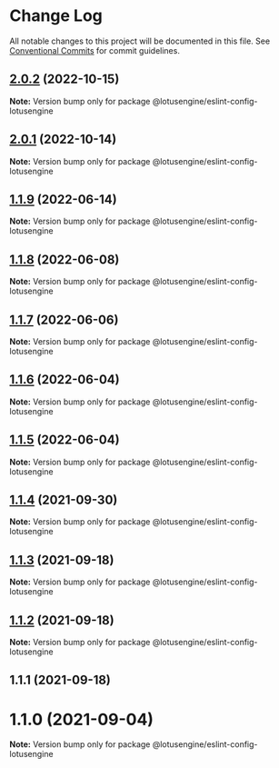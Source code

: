 # Change Log

All notable changes to this project will be documented in this file.
See [Conventional Commits](https://conventionalcommits.org) for commit guidelines.

## [2.0.2](https://github.com/lotusengine/config/compare/@lotusengine/eslint-config-lotusengine@2.0.1...@lotusengine/eslint-config-lotusengine@2.0.2) (2022-10-15)

**Note:** Version bump only for package @lotusengine/eslint-config-lotusengine

## [2.0.1](https://github.com/lotusengine/config/compare/@lotusengine/eslint-config-lotusengine@2.0.0...@lotusengine/eslint-config-lotusengine@2.0.1) (2022-10-14)

**Note:** Version bump only for package @lotusengine/eslint-config-lotusengine

## [1.1.9](https://github.com/lotusengine/config/compare/@lotusengine/eslint-config-lotusengine@1.1.8...@lotusengine/eslint-config-lotusengine@1.1.9) (2022-06-14)

**Note:** Version bump only for package @lotusengine/eslint-config-lotusengine

## [1.1.8](https://github.com/lotusengine/config/compare/@lotusengine/eslint-config-lotusengine@1.1.7...@lotusengine/eslint-config-lotusengine@1.1.8) (2022-06-08)

**Note:** Version bump only for package @lotusengine/eslint-config-lotusengine

## [1.1.7](https://github.com/lotusengine/config/compare/@lotusengine/eslint-config-lotusengine@1.1.6...@lotusengine/eslint-config-lotusengine@1.1.7) (2022-06-06)

**Note:** Version bump only for package @lotusengine/eslint-config-lotusengine

## [1.1.6](https://github.com/lotusengine/config/compare/@lotusengine/eslint-config-lotusengine@1.1.5...@lotusengine/eslint-config-lotusengine@1.1.6) (2022-06-04)

**Note:** Version bump only for package @lotusengine/eslint-config-lotusengine

## [1.1.5](https://github.com/lotusengine/config/compare/@lotusengine/eslint-config-lotusengine@1.1.4...@lotusengine/eslint-config-lotusengine@1.1.5) (2022-06-04)

**Note:** Version bump only for package @lotusengine/eslint-config-lotusengine

## [1.1.4](https://github.com/lotusengine/config/compare/@lotusengine/eslint-config-lotusengine@1.1.3...@lotusengine/eslint-config-lotusengine@1.1.4) (2021-09-30)

**Note:** Version bump only for package @lotusengine/eslint-config-lotusengine

## [1.1.3](https://github.com/lotusengine/config/compare/@lotusengine/eslint-config-lotusengine@1.1.2...@lotusengine/eslint-config-lotusengine@1.1.3) (2021-09-18)

**Note:** Version bump only for package @lotusengine/eslint-config-lotusengine

## [1.1.2](https://github.com/lotusengine/config/compare/@lotusengine/eslint-config-lotusengine@1.1.1...@lotusengine/eslint-config-lotusengine@1.1.2) (2021-09-18)

**Note:** Version bump only for package @lotusengine/eslint-config-lotusengine

## 1.1.1 (2021-09-18)

# 1.1.0 (2021-09-04)

**Note:** Version bump only for package @lotusengine/eslint-config-lotusengine
